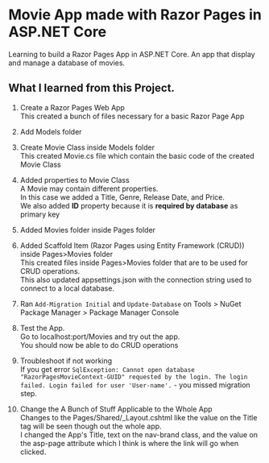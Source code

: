 # Movie App made with Razor Pages in ASP.NET Core
Learning to build a Razor Pages App in ASP.NET Core. An app that display and manage a database of movies.

## What I learned from this Project.
1. Create a Razor Pages Web App  
This created a bunch of files necessary for a basic Razor Page App

2. Add Models folder
3. Create Movie Class inside Models folder  
This created Movie.cs file which contain the basic code of the created Movie Class

4. Added properties to Movie Class  
A Movie may contain different properties.  
In this case we added a Title, Genre, Release Date, and Price.  
We also added **ID** property because it is **required by database** as primary key

5. Added Movies folder inside Pages folder

6. Added Scaffold Item \(Razor Pages using Entity Framework \(CRUD\)\) inside Pages>Movies folder  
This created files inside Pages>Movies folder that are to be used for CRUD operations.  
This also updated appsettings.json with the connection string used to connect to a local database.

7. Ran `Add-Migration Initial` and `Update-Database` on Tools > NuGet Package Manager > Package Manager Console

8. Test the App.  
Go to localhost:port/Movies and try out the app.  
You should now be able to do CRUD operations

9. Troubleshoot if not working  
If you get error `SqlException: Cannot open database "RazorPagesMovieContext-GUID" requested by the login. The login failed.
Login failed for user 'User-name'.` - you missed migration step.

10. Change the A Bunch of Stuff Applicable to the Whole App  
Changes to the Pages/Shared/_Layout.cshtml like the value on the Title tag will be seen though out the whole app.  
I changed the App's Title, text on the nav-brand class, and the value on the asp-page attribute which I think is where the link will go when clicked.
